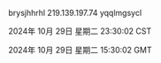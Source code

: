 brysjhhrhl 219.139.197.74 yqqlmgsycl

2024年 10月 29日 星期二 23:30:02 CST

2024年 10月 29日 星期二 15:30:02 GMT
